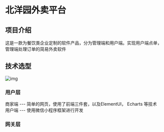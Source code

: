 # 北洋园外卖平台

## 项目介绍

这是一款为餐饮类企业定制的软件产品，分为管理端和用户端。实现用户端点单，管理端处理订单的简易外卖软件

## 技术选型

![img](https://i-blog.csdnimg.cn/direct/9f0058c0637e463984d73d695b91582b.png)

### 用户层 

商家端
     --- 简单的网页，使用了前端三件套，以及ElementUI， Echarts 等技术
用户端
    --- 使用微信小程序框架进行开发

### 网关层
